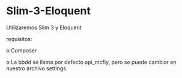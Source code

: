 # Slim-3-Eloquent
Utilizaremos Slim 3 y Eloquent 

requisitos:

o Composer

o La bbdd se llama por defecto api_mcfly, pero se puede cambiar en nuestro archivo settings

